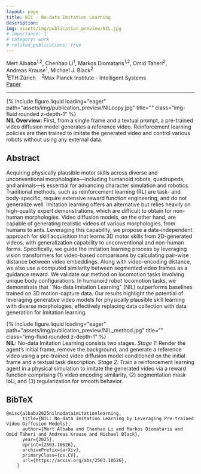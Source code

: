 ```yaml
---
layout: page
title: NIL - No-data Imitation Learning
description:
img: assets/img/publication_preview/NIL.jpg
# importance: 1
# category: work
# related_publications: true
---
```


<style>
  .post-title {
    text-align: center;
    margin-top: -2rem;
  }
</style>

<div class="row mt-3">
    <div class="col-md-8 offset-md-2 text-center">
        <div class="authors"> <span class="author-block"><a>Mert Albaba</a><sup>1,2</sup>,</span>
            <span class="author-block"><a>Chenhao Li</a><sup>1</sup>,</span>
            <span class="author-block"><a>Markos Diomataris</a><sup>1,2</sup>,</span>
            <span class="author-block"><a>Omid Taheri</a><sup>2</sup>,</span> <br/>
            <span class="author-block"><a>Andreas Krause</a><sup>1</sup>,</span>
            <span class="author-block"><a>Michael J. Black</a><sup>2</sup></span>
        </div>
        <div class="affiliations mt-2">
            <sup>1</sup>ETH Zürich &nbsp;&nbsp; <sup>2</sup>Max Planck Institute - Intelligent Systems
        </div>
        <div class="links mt-3">
            <a href="https://arxiv.org/abs/2503.10626" class="btn btn-dark" target="_blank">
                <i class="fas fa-file-pdf"></i> Paper
            </a>
        </div>
    </div>
</div>
<hr>

<div class="row">
    <div class="col-sm mt-3 mt-md-0">
        {% include figure.liquid loading="eager" path="assets/img/publication_preview/NILcopy.jpg" title="" class="img-fluid rounded z-depth-1" %}
    </div>
</div>
<div class="caption">
    <b>NIL Overview:</b> First, from a single frame and a textual prompt, a pre-trained video diffusion model generates a reference video. Reinforcement learning policies are then trained to imitate the generated video and control various robots without using any external data.
</div>

<section class="section">
    <div class="row"> <div class="col-md-12"> <h2 class="title is-3">Abstract</h2>
            <div class="content"> <p>
            Acquiring physically plausible motor skills across diverse and unconventional morphologies—including humanoid robots, quadrupeds, and animals—is essential for advancing character simulation and robotics. Traditional methods, such as reinforcement learning (RL) are task- and body-specific, require extensive reward function engineering, and do not generalize well. Imitation learning offers an alternative but relies heavily on high-quality expert demonstrations, which are difficult to obtain for non-human morphologies. Video diffusion models, on the other hand, are capable of generating realistic videos of various morphologies, from humans to ants. Leveraging this capability, we propose a data-independent approach for skill acquisition that learns 3D motor skills from 2D-generated videos, with generalization capability to unconventional and non-human forms. Specifically, we guide the imitation learning process by leveraging vision transformers for video-based comparisons by calculating pair-wise distance between video embeddings. Along with video-encoding distance, we also use a computed similarity between segmented video frames as a guidance reward. We validate our method on locomotion tasks involving unique body configurations. In humanoid robot locomotion tasks, we demonstrate that ``No-data Imitation Learning" (NIL) outperforms baselines trained on 3D motion-capture data. Our results highlight the potential of leveraging generative video models for physically plausible skill learning with diverse morphologies, effectively replacing data collection with data generation for imitation learning.
                </p>
            </div>
        </div>
    </div>
</section>

<div class="row">
    <div class="col-sm mt-3 mt-md-0">
        {% include figure.liquid loading="eager" path="assets/img/publication_preview/NIL_method.jpg" title="" class="img-fluid rounded z-depth-1" %}
    </div>
</div>
<div class="caption">
    <b>NIL:</b> No-data Imitation Learning consists two stages. <i>Stage 1:</i> Render the agent’s initial frame, remove the background, and generate a reference video using a pre-trained video diffusion model conditioned on the initial frame and a textual task description. <i>Stage 2:</i> Train a reinforcement learning agent in a physical simulation to imitate the generated video via a reward function comprising (1) video encoding similarity, (2) segmentation mask IoU, and (3) regularization for smooth behavior.
</div>

<section class="section" id="BibTeX">
    <div class="is-max-desktop content">
    <h2 class="title">BibTeX</h2>
    <pre><code>@misc{albaba2025nilnodataimitationlearning,
      title={NIL: No-data Imitation Learning by Leveraging Pre-trained Video Diffusion Models}, 
      author={Mert Albaba and Chenhao Li and Markos Diomataris and Omid Taheri and Andreas Krause and Michael Black},
      year={2025},
      eprint={2503.10626},
      archivePrefix={arXiv},
      primaryClass={cs.CV},
      url={https://arxiv.org/abs/2503.10626}, 
    }</code></pre>
    </div>
</section>
